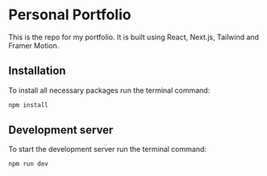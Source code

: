 # Personal Portfolio

This is the repo for my portfolio. It is built using React, Next.js, Tailwind and Framer Motion.

## Installation

To install all necessary packages run the terminal command:

```bash
npm install
```

## Development server

To start the development server run the terminal command:

```bash
npm run dev
```
